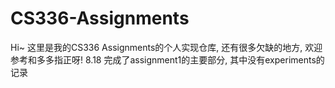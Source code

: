 # CS336-Assignments
Hi~ 这里是我的CS336 Assignments的个人实现仓库, 还有很多欠缺的地方, 欢迎参考和多多指正呀!
8.18 完成了assignment1的主要部分, 其中没有experiments的记录
